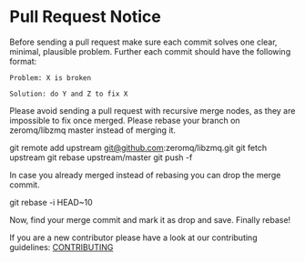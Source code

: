 # Pull Request Notice

Before sending a pull request make sure each commit solves one clear, minimal,
plausible problem. Further each commit should have the following format:

```
Problem: X is broken

Solution: do Y and Z to fix X
```

Please avoid sending a pull request with recursive merge nodes, as they
are impossible to fix once merged. Please rebase your branch on
zeromq/libzmq master instead of merging it.

git remote add upstream git@github.com:zeromq/libzmq.git
git fetch upstream
git rebase upstream/master
git push -f

In case you already merged instead of rebasing you can drop the merge commit.

git rebase -i HEAD~10

Now, find your merge commit and mark it as drop and save. Finally rebase!

If you are a new contributor please have a look at our contributing guidelines:
[CONTRIBUTING](http://zeromq.org/docs:contributing)
